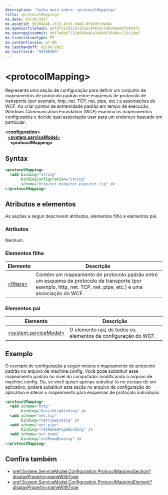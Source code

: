 ```yaml
---
description: 'Saiba mais sobre: <protocolMapping>'
title: <protocolMapping>
ms.date: 03/30/2017
ms.assetid: 5076644b-1f33-4f26-9488-87de9fcda04c
ms.openlocfilehash: defdf3129122212dac9481dc5d8d48a0dfa94d72
ms.sourcegitcommit: ddf7edb67715a5b9a45e3dd44536dabc153c1de0
ms.translationtype: MT
ms.contentlocale: pt-BR
ms.lasthandoff: 02/06/2021
ms.locfileid: "99786909"
---
```

# \<protocolMapping>

Representa uma seção de configuração para definir um conjunto de mapeamentos de protocolo padrão entre esquemas de protocolo de transporte (por exemplo, http, net. TCP, net. pipe, etc.) e associações do WCF. Ao criar pontos de extremidade padrão em tempo de execução, Windows Communication Foundation (WCF) examina os mapeamentos configurados e decide qual associação usar para um endereço baseado em particular.  
  
[**\<configuration>**](../configuration-element.md)\
&nbsp;&nbsp;[**\<system.serviceModel>**](system-servicemodel.md)\
&nbsp;&nbsp;&nbsp;&nbsp;**\<protocolMapping>**  
  
## <a name="syntax"></a>Syntax  
  
```xml  
<protocolMapping>
  <add binding="String"
       bindingConfiguration="String"
       scheme="http/net.msmq/net.pipe/net.tcp" />
</protocolMapping>
```  
  
## <a name="attributes-and-elements"></a>Atributos e elementos  

 As seções a seguir descrevem atributos, elementos filho e elementos pai.  
  
### <a name="attributes"></a>Atributos  

 Nenhum.  
  
### <a name="child-elements"></a>Elementos filho  
  
|Elemento|Descrição|  
|-------------|-----------------|  
|[\<filters>](filters-of-routing.md)|Contém um mapeamento de protocolo padrão entre um esquema de protocolo de transporte (por exemplo, http, net. TCP, net. pipe, etc.) e uma associação do WCF.|  
  
### <a name="parent-elements"></a>Elementos pai  
  
|Elemento|Descrição|  
|-------------|-----------------|  
|[\<system.serviceModel>](system-servicemodel.md)|O elemento raiz de todos os elementos de configuração do WCF.|  
  
## <a name="example"></a>Exemplo  

 O exemplo de configuração a seguir mostra o mapeamento de protocolo padrão no arquivo de machine.config. Você pode substituir esse mapeamento padrão no nível do computador modificando o arquivo de machine.config. Ou, se você quiser apenas substituí-lo no escopo de um aplicativo, poderá substituir esta seção no arquivo de configuração do aplicativo e alterar o mapeamento para esquemas de protocolo individuais.  
  
```xml  
<protocolMapping>
  <add scheme="http"
       binding="basicHttpBinding" />
  <add scheme="net.tcp"
       binding="netTcpBinding" />
  <add scheme="net.pipe"
       binding="netNamedPipeBinding" />
  <add scheme="net.msmq"
       binding="netMsmqBinding" />
</protocolMapping>
```  
  
## <a name="see-also"></a>Confira também

- <xref:System.ServiceModel.Configuration.ProtocolMappingSection?displayProperty=nameWithType>
- <xref:System.ServiceModel.Configuration.ProtocolMappingElement?displayProperty=nameWithType>

